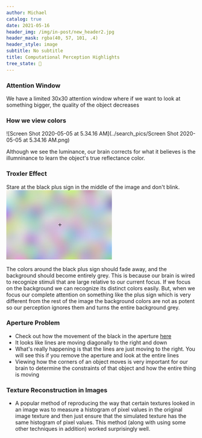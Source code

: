 ```yaml
---
author: Michael
catalog: true
date: 2021-05-16
header_img: /img/in-post/new_header2.jpg
header_mask: rgba(40, 57, 101, .4)
header_style: image
subtitle: No subtitle
title: Computational Perception Highlights
tree_state: 🌱
---
```


### Attention Window

We have a limited 30x30 attention window where if we want to look at something bigger, the quality of the object decreases

### How we view colors

![Screen Shot 2020-05-05 at 5.34.16 AM](../search_pics/Screen Shot 2020-05-05 at 5.34.16 AM.png)

Although we see the luminance, our brain corrects for what it believes is the illumninance to learn the object's true reflectance color.


### Troxler Effect

Stare at the black plus sign in the middle of the image and don't blink.
![troxler](../search_pics/280px-Troxler-Effekt.png)

The colors around the black plus sign should fade away, and the background should become entirely grey. This is because our brain is wired to recognize stimuli that are large relative to our current focus. If we focus on the background we can recognize its distinct colors easily. But, when we focus our complete attention on something like the plus sign which is very different from the rest of the image the background colors are not as potent so our perception ignores them and turns the entire background grey.

### Aperture Problem
- Check out how the movement of the black in the aperture [here](https://commons.wikimedia.org/wiki/File:Aperture_problem_animated.gif)
- It looks like lines are moving diagonally to the right and down
- What's really happening is that the lines are just moving to the right. You will see this if you remove the aperture and look at the entire lines
- Viewing how the corners of an object moves is very important for our brain to determine the constraints of that object and how the entire thing is moving

### Texture Reconstruction in Images
- A popular method of reproducing the way that certain textures looked in an image was to measure a histogram of pixel values in the original image texture and then just ensure that the simulated texture has the same histogram of pixel values. This method (along with using some other techniques in addition) worked surprisingly well.